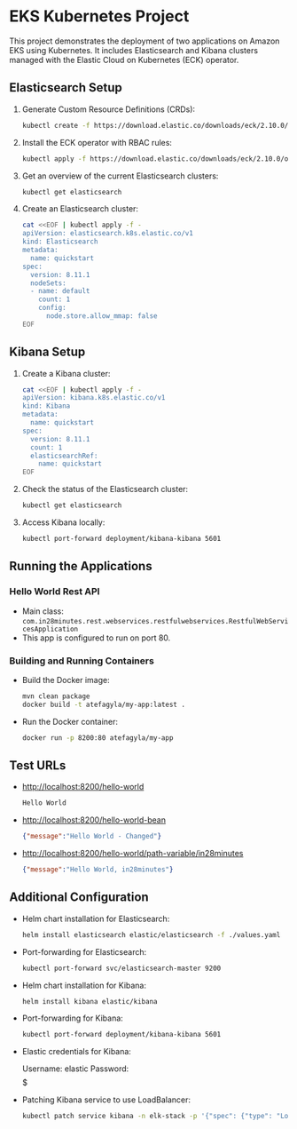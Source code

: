 # EKS Kubernetes Project

This project demonstrates the deployment of two applications on Amazon EKS using Kubernetes. It includes Elasticsearch and Kibana clusters managed with the Elastic Cloud on Kubernetes (ECK) operator.

## Elasticsearch Setup

1. Generate Custom Resource Definitions (CRDs):

    ```bash
    kubectl create -f https://download.elastic.co/downloads/eck/2.10.0/crds.yaml
    ```

2. Install the ECK operator with RBAC rules:

    ```bash
    kubectl apply -f https://download.elastic.co/downloads/eck/2.10.0/operator.yaml
    ```

3. Get an overview of the current Elasticsearch clusters:

    ```bash
    kubectl get elasticsearch
    ```

4. Create an Elasticsearch cluster:

    ```bash
    cat <<EOF | kubectl apply -f -
    apiVersion: elasticsearch.k8s.elastic.co/v1
    kind: Elasticsearch
    metadata:
      name: quickstart
    spec:
      version: 8.11.1
      nodeSets:
      - name: default
        count: 1
        config:
          node.store.allow_mmap: false
    EOF
    ```

## Kibana Setup

1. Create a Kibana cluster:

    ```bash
    cat <<EOF | kubectl apply -f -
    apiVersion: kibana.k8s.elastic.co/v1
    kind: Kibana
    metadata:
      name: quickstart
    spec:
      version: 8.11.1
      count: 1
      elasticsearchRef:
        name: quickstart
    EOF
    ```

2. Check the status of the Elasticsearch cluster:

    ```bash
    kubectl get elasticsearch
    ```

3. Access Kibana locally:

    ```bash
    kubectl port-forward deployment/kibana-kibana 5601
    ```

## Running the Applications

### Hello World Rest API

- Main class: `com.in28minutes.rest.webservices.restfulwebservices.RestfulWebServicesApplication`
- This app is configured to run on port 80.

### Building and Running Containers

- Build the Docker image:

    ```bash
    mvn clean package
    docker build -t atefagyla/my-app:latest .
    ```

- Run the Docker container:

    ```bash
    docker run -p 8200:80 atefagyla/my-app
    ```

## Test URLs

- [http://localhost:8200/hello-world](http://localhost:8200/hello-world)

    ```txt
    Hello World
    ```

- [http://localhost:8200/hello-world-bean](http://localhost:8200/hello-world-bean)

    ```json
    {"message":"Hello World - Changed"}
    ```

- [http://localhost:8200/hello-world/path-variable/in28minutes](http://localhost:8200/hello-world/path-variable/in28minutes)

    ```json
    {"message":"Hello World, in28minutes"}
    ```

## Additional Configuration

- Helm chart installation for Elasticsearch:

    ```bash
    helm install elasticsearch elastic/elasticsearch -f ./values.yaml
    ```

- Port-forwarding for Elasticsearch:

    ```bash
    kubectl port-forward svc/elasticsearch-master 9200
    ```

- Helm chart installation for Kibana:

    ```bash
    helm install kibana elastic/kibana
    ```

- Port-forwarding for Kibana:

    ```bash
    kubectl port-forward deployment/kibana-kibana 5601
    ```

- Elastic credentials for Kibana:

    Username: elastic
    Password: $$$$$$$$$

- Patching Kibana service to use LoadBalancer:

    ```bash
    kubectl patch service kibana -n elk-stack -p '{"spec": {"type": "LoadBalancer"}}'
    ```


